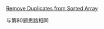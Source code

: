 [Remove Duplicates from Sorted Array](https://leetcode.com/problems/remove-duplicates-from-sorted-array/)

与第80题思路相同
